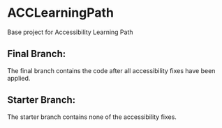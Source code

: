 # ACCLearningPath
Base project for Accessibility Learning Path

##	Final Branch:

The final branch contains the code after all accessibility fixes have been applied.

## Starter Branch:

The starter branch contains none of the accessibility fixes.
